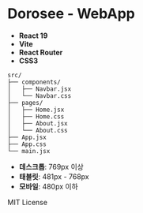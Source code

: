 # Dorosee - WebApp

- **React 19**
- **Vite**
- **React Router**
- **CSS3**

```
src/
├── components/
│   ├── Navbar.jsx
│   └── Navbar.css
├── pages/
│   ├── Home.jsx
│   ├── Home.css
│   ├── About.jsx
│   └── About.css
├── App.jsx
├── App.css
└── main.jsx
```
- **데스크톱**: 769px 이상
- **태블릿**: 481px - 768px
- **모바일**: 480px 이하

MIT License
